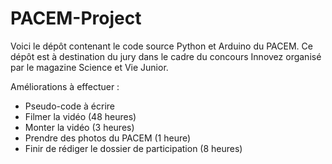 # PACEM-Project
Voici le dépôt contenant le code source Python et Arduino du PACEM.
Ce dépôt est à destination du jury dans le cadre du concours Innovez organisé par le magazine Science et Vie Junior.


Améliorations à effectuer :
- Pseudo-code à écrire
- Filmer la vidéo (48 heures)
- Monter la vidéo (3 heures)
- Prendre des photos du PACEM (1 heure)
- Finir de rédiger le dossier de participation (8 heures)
